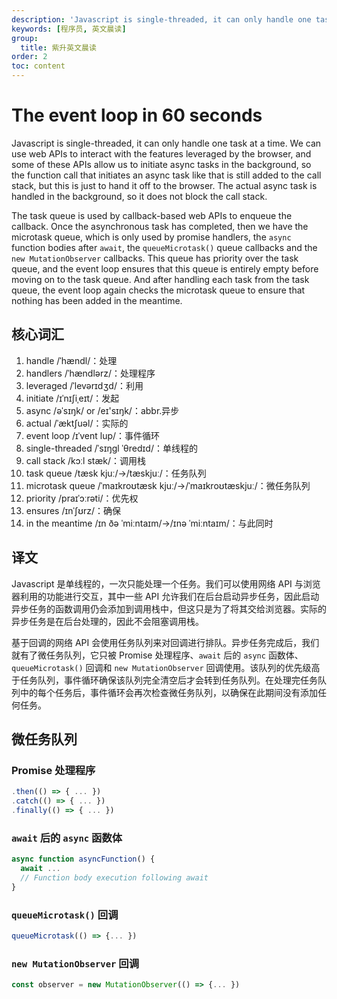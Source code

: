 ```yaml
---
description: 'Javascript is single-threaded, it can only handle one task at a time. We can use web APis to interact with the features leveraged by the browser, and some of these APIS allow us to initiate async tasks in the background'
keywords: [程序员, 英文晨读]
group:
  title: 紫升英文晨读
order: 2
toc: content
---
```


# The event loop in 60 seconds

Javascript is single-threaded, it can only handle one task at a time. We can use web APIs to interact with the features leveraged by the browser, and some of these APIs allow us to initiate async tasks in the background, so the function call that initiates an async task like that is still added to the call stack, but this is just to hand it off to the browser. The actual async task is handled in the background, so it does not block the call stack.

The task queue is used by callback-based web APIs to enqueue the callback. Once the asynchronous task has completed, then we have the microtask queue, which is only used by promise handlers, the `async` function bodies after `await`, the `queueMicrotask()` queue callbacks and the `new MutationObserver` callbacks. This queue has priority over the task queue, and the event loop ensures that this queue is entirely empty before moving on to the task queue. And after handling each task from the task queue, the event loop again checks the microtask queue to ensure that nothing has been added in the meantime.

## 核心词汇

1. handle /ˈhændl/：处理
1. handlers /ˈhændlərz/：处理程序
1. leveraged /ˈlevərɪdʒd/：利用
1. initiate /ɪˈnɪʃiˌeɪt/：发起
1. async /əˈsɪŋk/ or /eɪ'sɪŋk/：abbr.异步
1. actual /ˈæktʃuəl/：实际的
1. event loop /ɪˈvent lup/：事件循环
1. single-threaded /ˈsɪŋɡl ˈθredɪd/：单线程的
1. call stack /kɔːl stæk/：调用栈
1. task queue /tæsk kjuː/→/tæskjuː/：任务队列
1. microtask queue /ˈmaɪkroʊtæsk kjuː/→/ˈmaɪkroʊtæskjuː/：微任务队列
1. priority /praɪˈɔːrəti/：优先权
1. ensures /ɪnˈʃʊrz/：确保
1. in the meantime /ɪn ðə ˈmiːntaɪm/→/ɪnə ˈmiːntaɪm/：与此同时

## 译文

Javascript 是单线程的，一次只能处理一个任务。我们可以使用网络 API 与浏览器利用的功能进行交互，其中一些 API 允许我们在后台启动异步任务，因此启动异步任务的函数调用仍会添加到调用栈中，但这只是为了将其交给浏览器。实际的异步任务是在后台处理的，因此不会阻塞调用栈。

基于回调的网络 API 会使用任务队列来对回调进行排队。异步任务完成后，我们就有了微任务队列，它只被 Promise 处理程序、`await` 后的 `async` 函数体、`queueMicrotask()` 回调和 `new MutationObserver` 回调使用。该队列的优先级高于任务队列，事件循环确保该队列完全清空后才会转到任务队列。在处理完任务队列中的每个任务后，事件循环会再次检查微任务队列，以确保在此期间没有添加任何任务。

## 微任务队列

### Promise 处理程序

```js
.then(() => { ... })
.catch(() => { ... })
.finally(() => { ... })
```

### `await` 后的 `async` 函数体

```js
async function asyncFunction() {
  await ...
  // Function body execution following await
}
```

### `queueMicrotask()` 回调

```js
queueMicrotask(() => {... })
```

### `new MutationObserver` 回调

```js
const observer = new MutationObserver(() => {... })
```
